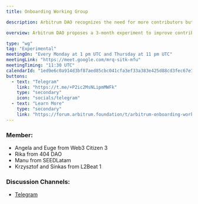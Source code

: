```yaml
---
title: Onboarding Working Group

description: Arbitrum DAO recognizes the need for more contributors but faces challenges with onboarding due to fragmented information and scattered initiatives. To address this, they propose a 3-month experiment acting as a recruitment agency to match people with opportunities in the DAO. They aim to tackle issues like the lack of an outreach pipeline, scattered initiatives, and initiatives fizzling out by establishing an onboarding hub, a dedicated team, and weekly onboarding calls. This approach seeks to drive increased quality participation, alleviate the workload of existing contributors, and potentially become a long-term initiative for the DAO if successful.

overview: Arbitrum DAO proposes a 3-month experiment to improve contributor onboarding and sustain initiatives. Key components include an onboarding hub, a dedicated team, and weekly calls for engagement. If successful, it could become permanent.

type: "wg"
tag: "Experimental"
meetingOn: "Every Monday at 1 pm UTC and Thursday at 11 pm UTC"
meetingLink: "https://meet.google.com/mrq-sitk-mfu"
meetingTiming: "11:30 UTC"
calendarId: "1ed9e6c0a914d3bf87aed85cbc041cfa3ef33a383e425d88cd3fec67e1057ef6@group.calendar.google.com"
buttons:
  - text: "Telegram"
    link: "https://t.me/+P2ic2MsNLipmMWFk"
    type: "secondary"
    icon: "socials/telegram"
  - text: "Learn More"
    type: "secondary"
    link: "https://forum.arbitrum.foundation/t/arbitrum-onboarding-working-group-experiment/22849"
---
```


### Member:

- Angela and Euge from Web3 Citizen 3
- Rika from 404 DAO
- Manu from SEEDLatam
- Krzysztof and Sinkas from L2Beat 1

### Discussion Channels:

- [Telegram](https://t.me/+P2ic2MsNLipmMWFk)
